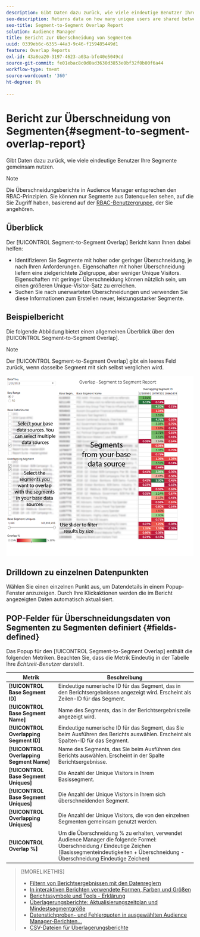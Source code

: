 ```yaml
---
description: Gibt Daten dazu zurück, wie viele eindeutige Benutzer Ihre Segmente gemeinsam nutzen.
seo-description: Returns data on how many unique users are shared between your segments.
seo-title: Segment-to-Segment Overlap Report
solution: Audience Manager
title: Bericht zur Überschneidung von Segmenten
uuid: 0339eb6c-6355-44a3-9c46-f159485449d1
feature: Overlap Reports
exl-id: 43a8ea20-3197-4623-a03a-bfe40e5049cd
source-git-commit: fe01ebac8c0d0ad3630d3853e0bf32f0b00f6a44
workflow-type: tm+mt
source-wordcount: '360'
ht-degree: 6%

---
```


# Bericht zur Überschneidung von Segmenten{#segment-to-segment-overlap-report}

Gibt Daten dazu zurück, wie viele eindeutige Benutzer Ihre Segmente gemeinsam nutzen.

>[!NOTE]
>
>Die Überschneidungsberichte in Audience Manager entsprechen den RBAC-Prinzipien. Sie können nur Segmente aus Datenquellen sehen, auf die Sie Zugriff haben, basierend auf der [RBAC-Benutzergruppe](/help/using/features/administration/administration-overview.md), der Sie angehören.

<!-- 

c_segment_segment_overlap.xml

 -->

## Überblick

Der [!UICONTROL Segment-to-Segment Overlap] Bericht kann Ihnen dabei helfen:

* Identifizieren Sie Segmente mit hoher oder geringer Überschneidung, je nach Ihren Anforderungen. Eigenschaften mit hoher Überschneidung liefern eine zielgerichtete Zielgruppe, aber weniger Unique Visitors. Eigenschaften mit geringer Überschneidung können nützlich sein, um einen größeren Unique-Visitor-Satz zu erreichen.
* Suchen Sie nach unerwarteten Überschneidungen und verwenden Sie diese Informationen zum Erstellen neuer, leistungsstarker Segmente.

## Beispielbericht

Die folgende Abbildung bietet einen allgemeinen Überblick über den [!UICONTROL Segment-to-Segment Overlap].

>[!NOTE]
>
>Der [!UICONTROL Segment-to-Segment Overlap] gibt ein leeres Feld zurück, wenn dasselbe Segment mit sich selbst verglichen wird.

![](assets/segment-to-segment-overlap.png)

## Drilldown zu einzelnen Datenpunkten

Wählen Sie einen einzelnen Punkt aus, um Datendetails in einem Popup-Fenster anzuzeigen. Durch Ihre Klickaktionen werden die im Bericht angezeigten Daten automatisch aktualisiert.

## POP-Felder für Überschneidungsdaten von Segmenten zu Segmenten definiert {#fields-defined}

<!-- 

r_s2s_data_pop.xml

 -->

Das Popup für den [!UICONTROL Segment-to-Segment Overlap] enthält die folgenden Metriken. Beachten Sie, dass die Metrik Eindeutig in der Tabelle Ihre *Echtzeit-Benutzer* darstellt.

| Metrik | Beschreibung |
|---|---|
| **[!UICONTROL Base Segment ID]** | Eindeutige numerische ID für das Segment, das in den Berichtsergebnissen angezeigt wird. Erscheint als Zeilen-ID für das Segment. |
| **[!UICONTROL Base Segment Name]** | Name des Segments, das in der Berichtsergebniszeile angezeigt wird. |
| **[!UICONTROL Overlapping Segment ID]** | Eindeutige numerische ID für das Segment, das Sie beim Ausführen des Berichts auswählen. Erscheint als Spalten-ID für das Segment. |
| **[!UICONTROL Overlapping Segment Name]** | Name des Segments, das Sie beim Ausführen des Berichts auswählen. Erscheint in der Spalte Berichtsergebnisse. |
| **[!UICONTROL Base Segment Uniques]** | Die Anzahl der Unique Visitors in Ihrem Basissegment. |
| **[!UICONTROL Base Segment Uniques]** | Die Anzahl der Unique Visitors in Ihrem sich überschneidenden Segment. |
| **[!UICONTROL Overlapping Uniques]** | Die Anzahl der Unique Visitors, die von den einzelnen Segmenten gemeinsam genutzt werden. |
| **[!UICONTROL Overlap %]** | Um die Überschneidung % zu erhalten, verwendet Audience Manager die folgende Formel: Überschneidung / Eindeutige Zeichen (Basissegmenteindeutigkeiten + Überschneidung - Überschneidung Eindeutige Zeichen) |



>[!MORELIKETHIS]
>
>* [Filtern von Berichtsergebnissen mit den Datenreglern](../../reporting/dynamic-reports/data-sliders.md)
>* [In interaktiven Berichten verwendete Formen, Farben und Größen](../../reporting/dynamic-reports/interactive-report-technology.md#shapes-colors-sizes)
>* [Berichtssymbole und Tools - Erklärung](../../reporting/dynamic-reports/interactive-report-technology.md#icons-tools-explained)
>* [Überlagerungsberichte: Aktualisierungszeitplan und Mindestsegmentgröße](../../reporting/dynamic-reports/overlap-minimum-segment-size.md)
>* [Datenstichproben- und Fehlerquoten in ausgewählten Audience Manager-Berichten…](../../reporting/report-sampling.md)
>* [CSV-Dateien für Überlagerungsberichte](../../reporting/dynamic-reports/overlap-csv-files.md)
